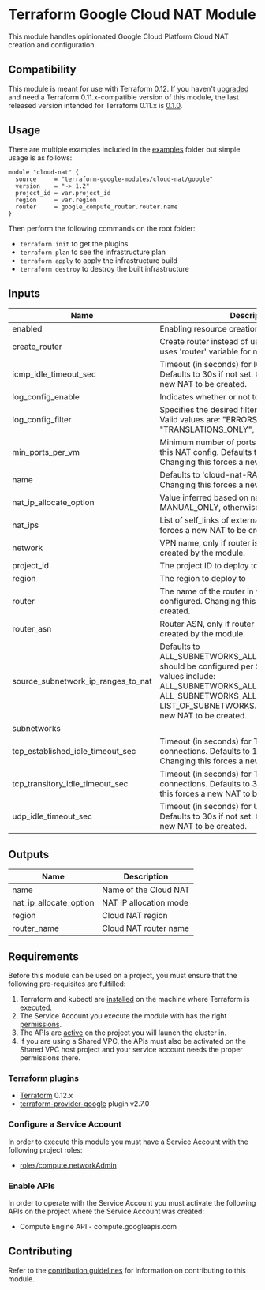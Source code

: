 # Terraform Google Cloud NAT Module

This module handles opinionated Google Cloud Platform Cloud NAT creation and configuration.

## Compatibility

 This module is meant for use with Terraform 0.12. If you haven't [upgraded](https://www.terraform.io/upgrade-guides/0-12.html)
  and need a Terraform 0.11.x-compatible version of this module, the last released version intended for
  Terraform 0.11.x is [0.1.0](https://registry.terraform.io/modules/terraform-google-modules/cloud-nat/google/0.1.0).

## Usage

There are multiple examples included in the [examples](./examples/) folder but simple usage is as follows:

```hcl
module "cloud-nat" {
  source     = "terraform-google-modules/cloud-nat/google"
  version    = "~> 1.2"
  project_id = var.project_id
  region     = var.region
  router     = google_compute_router.router.name
}
```

Then perform the following commands on the root folder:

- `terraform init` to get the plugins
- `terraform plan` to see the infrastructure plan
- `terraform apply` to apply the infrastructure build
- `terraform destroy` to destroy the built infrastructure

<!-- BEGINNING OF PRE-COMMIT-TERRAFORM DOCS HOOK -->
## Inputs

| Name | Description | Type | Default | Required |
|------|-------------|:----:|:-----:|:-----:|
| enabled | Enabling resource creation for nat module | bool | `"true"` | no |
| create\_router | Create router instead of using an existing one, uses 'router' variable for new resource name. | string | `"false"` | no |
| icmp\_idle\_timeout\_sec | Timeout (in seconds) for ICMP connections. Defaults to 30s if not set. Changing this forces a new NAT to be created. | string | `"30"` | no |
| log\_config\_enable | Indicates whether or not to export logs | bool | `"false"` | no |
| log\_config\_filter | Specifies the desired filtering of logs on this NAT. Valid values are: "ERRORS_ONLY", "TRANSLATIONS_ONLY", "ALL" | string | `"ALL"` | no |
| min\_ports\_per\_vm | Minimum number of ports allocated to a VM from this NAT config. Defaults to 64 if not set. Changing this forces a new NAT to be created. | string | `"64"` | no |
| name | Defaults to 'cloud-nat-RANDOM_SUFFIX'. Changing this forces a new NAT to be created. | string | `""` | no |
| nat\_ip\_allocate\_option | Value inferred based on nat_ips. If present set to MANUAL_ONLY, otherwise AUTO_ONLY. | string | `"false"` | no |
| nat\_ips | List of self_links of external IPs. Changing this forces a new NAT to be created. | list(string) | `<list>` | no |
| network | VPN name, only if router is not passed in and is created by the module. | string | `""` | no |
| project\_id | The project ID to deploy to | string | n/a | yes |
| region | The region to deploy to | string | n/a | yes |
| router | The name of the router in which this NAT will be configured. Changing this forces a new NAT to be created. | string | n/a | yes |
| router\_asn | Router ASN, only if router is not passed in and is created by the module. | string | `"64514"` | no |
| source\_subnetwork\_ip\_ranges\_to\_nat | Defaults to ALL_SUBNETWORKS_ALL_IP_RANGES. How NAT should be configured per Subnetwork. Valid values include: ALL_SUBNETWORKS_ALL_IP_RANGES, ALL_SUBNETWORKS_ALL_PRIMARY_IP_RANGES, LIST_OF_SUBNETWORKS. Changing this forces a new NAT to be created. | string | `"ALL_SUBNETWORKS_ALL_IP_RANGES"` | no |
| subnetworks |  | object | `<list>` | no |
| tcp\_established\_idle\_timeout\_sec | Timeout (in seconds) for TCP established connections. Defaults to 1200s if not set. Changing this forces a new NAT to be created. | string | `"1200"` | no |
| tcp\_transitory\_idle\_timeout\_sec | Timeout (in seconds) for TCP transitory connections. Defaults to 30s if not set. Changing this forces a new NAT to be created. | string | `"30"` | no |
| udp\_idle\_timeout\_sec | Timeout (in seconds) for UDP connections. Defaults to 30s if not set. Changing this forces a new NAT to be created. | string | `"30"` | no |

## Outputs

| Name | Description |
|------|-------------|
| name | Name of the Cloud NAT |
| nat\_ip\_allocate\_option | NAT IP allocation mode |
| region | Cloud NAT region |
| router\_name | Cloud NAT router name |

<!-- END OF PRE-COMMIT-TERRAFORM DOCS HOOK -->

## Requirements

Before this module can be used on a project, you must ensure that the following pre-requisites are fulfilled:

1. Terraform and kubectl are [installed](#software-dependencies) on the machine where Terraform is executed.
2. The Service Account you execute the module with has the right [permissions](#iam-roles).
3. The APIs are [active](#enable-apis) on the project you will launch the cluster in.
4. If you are using a Shared VPC, the APIs must also be activated on the Shared VPC host project and your service account needs the proper permissions there.

### Terraform plugins

- [Terraform](https://www.terraform.io/downloads.html) 0.12.x
- [terraform-provider-google](https://github.com/terraform-providers/terraform-provider-google) plugin v2.7.0

### Configure a Service Account

In order to execute this module you must have a Service Account with the
following project roles:

- [roles/compute.networkAdmin](https://cloud.google.com/nat/docs/using-nat#iam_permissions)

### Enable APIs

In order to operate with the Service Account you must activate the following APIs on the project where the Service Account was created:

- Compute Engine API - compute.googleapis.com

## Contributing

Refer to the [contribution guidelines](../CONTRIBUTING.md) for information on contributing to this module.
